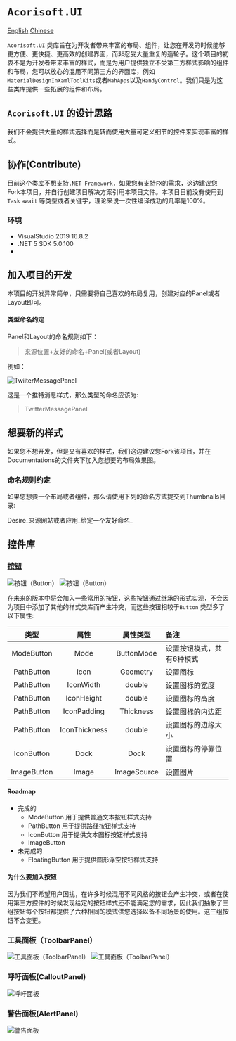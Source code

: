 # `Acorisoft.UI`
[English](Readme-en.md) [Chinese](README.md)

`Acorisoft.UI` 类库旨在为开发者带来丰富的布局、组件，让您在开发的时候能够更方便、更快捷、更高效的创建界面，而非忍受大量重复的造轮子。这个项目的初衷不是为开发者带来丰富的样式，而是为用户提供独立不受第三方样式影响的组件和布局，您可以放心的混用不同第三方的界面库，例如`MaterialDesignInXamlToolKits`或者`MahApps`以及`HandyControl`。我们只是为这些类库提供一些拓展的组件和布局。

## `Acorisoft.UI` 的设计思路

我们不会提供大量的样式选择而是转而使用大量可定义细节的控件来实现丰富的样式。



## 协作(Contribute)

目前这个类库不想支持`.NET Framework`，如果您有支持`FX`的需求，这边建议您Fork本项目，并自行创建项目解决方案引用本项目文件。本项目目前没有使用到`Task` `await` 等类型或者关键字，理论来说一次性编译成功的几率是100%。

### 环境

* VisualStudio 2019 16.8.2
* .NET 5 SDK 5.0.100
* 



## 加入项目的开发

本项目的开发异常简单，只需要将自己喜欢的布局复用，创建对应的Panel或者Layout即可。

#### 类型命名约定

Panel和Layout的命名规则如下：

>  来源位置+友好的命名+Panel(或者Layout)

例如：

![TwiiterMessagePanel](Documentations/Desire_Twitter_Message_Panel.png)

这是一个推特消息样式，那么类型的命名应该为:

> TwitterMessagePanel



## 想要新的样式

如果您不想开发，但是又有喜欢的样式，我们这边建议您Fork该项目，并在Documentations的文件夹下加入您想要的布局效果图。

### 命名规则约定

如果您想要一个布局或者组件，那么请使用下列的命名方式提交到Thumbnails目录:

Desire_来源网站或者应用_给定一个友好命名_

## 控件库

### [按钮](Button.md)

![按钮（Button）](Thumbnails/Buttons.png)
![按钮（Button）](Thumbnails/Buttons.gif)

在未来的版本中将会加入一些常用的按钮，这些按钮通过继承的形式实现，不会因为项目中添加了其他的样式类库而产生冲突，而这些按钮相较于`Button` 类型多了以下属性:

|类型         |  属性          | 属性类型    | 备注                 |
|:----------:|:--------------:| :--------:|:---------------------|
| ModeButton | Mode           | ButtonMode | 设置按钮模式，共有6种模式|
| PathButton | Icon           | Geometry   | 设置图标              |
| PathButton | IconWidth      | double     | 设置图标的宽度         |
| PathButton | IconHeight     | double     | 设置图标的高度         |
| PathButton | IconPadding    | Thickness  | 设置图标的内边距       |
| PathButton | IconThickness  | double     | 设置图标的边缘大小      |
| IconButton | Dock           | Dock       | 设置图标的停靠位置      |
| ImageButton| Image          | ImageSource| 设置图片               |

#### Roadmap
* 完成的
    * ModeButton 用于提供普通文本按钮样式支持
    * PathButton 用于提供路径按钮样式支持
    * IconButton 用于提供文本图标按钮样式支持
    * ImageButton
* 未完成的
    * FloatingButton 用于提供圆形浮空按钮样式支持

#### 为什么要加入按钮

因为我们不希望用户困扰，在许多时候混用不同风格的按钮会产生冲突，或者在使用第三方控件的时候发现给定的按钮样式还不能满足您的需求，因此我们抽象了三组按钮每个按钮都提供了六种相同的模式供您选择以备不同场景的使用。这三组按钮不会变更。

### 工具面板（ToolbarPanel）
![工具面板（ToolbarPanel）](Thumbnails/Panels.gif)
![工具面板（ToolbarPanel）](Thumbnails/ToolbarPanel.png)

### 呼吁面板(CalloutPanel)

![呼吁面板](Thumbnails/CalloutPanel.png)

### 警告面板(AlertPanel)

![警告面板](Thumbnails/AlertPanel.png)
